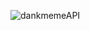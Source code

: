 
![dankmemeAPI](https://user-images.githubusercontent.com/64187942/134331479-02e7f4fa-b859-4499-9fc3-35d07a2c1fd1.PNG)

